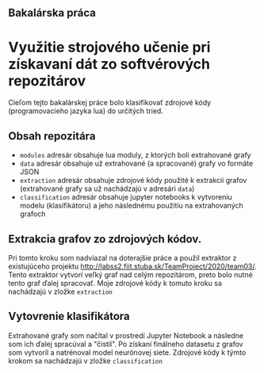 ## Bakalárska práca
# Využitie strojového učenie pri získavaní dát zo softvérových repozitárov

Cieľom tejto bakalárskej práce bolo klasifikovať zdrojové kódy (programovacieho jazyka lua) do určitých tried.

## Obsah repozitára
- `modules` adresár obsahuje lua moduly, z ktorých boli extrahované grafy
- `data` adresár obsahuje už extrahované (a spracované) grafy vo formáte JSON
- `extraction` adresár obsahuje zdrojové kódy použité k extrakcii grafov (extrahované grafy sa už nachádzajú v adresári `data`)
- `classification` adresár obsahuje jupyter notebooks k vytvoreniu modelu (klasifikátoru) a jeho následnému použitiu na extrahovaných grafoch


## Extrakcia grafov zo zdrojových kódov.
Pri tomto kroku som nadviazal na doterajšie práce a použil extraktor z existujúceho projektu http://labss2.fiit.stuba.sk/TeamProject/2020/team03/.
Tento extraktor vytvorí veľký graf nad celým repozitárom, preto bolo nutné tento graf ďalej spracovať. Moje zdrojové kódy k tomuto kroku sa nachádzajú v zložke `extraction`

## Vytovrenie klasifikátora
Extrahované grafy som načítal v prostredí Jupyter Notebook a následne som ich ďalej spracúval a "čistil". Po získaní finálneho datasetu z grafov som vytvoril a natrénoval model neurónovej siete. Zdrojové kódy k týmto krokom sa nachádzajú v zložke `classification`
